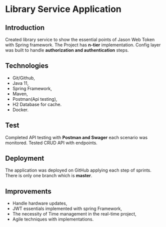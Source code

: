 # Library Service Application

## Introduction

Created library service to show the essential points of Jason Web Token with Spring framework. The Project has __n-tier__ implementation. Config layer was built to handle __authorization and authentication__ steps.

## Technologies
 - Git/Github,
 - Java 11,
 - Spring Framework,
 - Maven,
 - Postman(Api testing),
 - H2 Database for cache.
 - Docker.

## Test
Completed API testing with __Postman and Swager__ each scenario was monitored. Tested CRUD API with endpoints.

## Deployment
The application was deployed on GitHub applying each step of sprints. There is only one branch which is __master__.

## Improvements
 - Handle  hardware updates,
 - JWT essentials implemented with spring Framework,
 - The necessity of Time management in the real-time project,
 - Agile techniques with implementations.  
